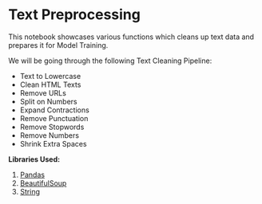 # Text Preprocessing

This notebook showcases various functions which cleans up text data and prepares it for Model Training.

We will be going through the following Text Cleaning Pipeline:

- Text to Lowercase
- Clean HTML Texts
- Remove URLs
- Split on Numbers
- Expand Contractions
- Remove Punctuation
- Remove Stopwords
- Remove Numbers
- Shrink Extra Spaces

__Libraries Used:__

1. [Pandas](https://pandas.pydata.org/)
2. [BeautifulSoup](https://beautiful-soup-4.readthedocs.io/en/latest/#)
3. [String](https://docs.python.org/3/library/string.html)